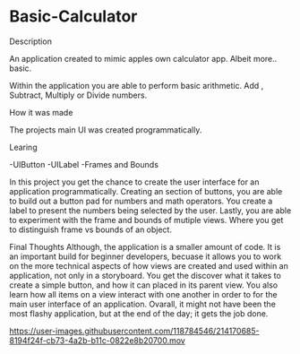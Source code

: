 # Basic-Calculator

Description 

An application created to mimic apples own calculator app. Albeit more.. basic. 

Within the application you are able to perform basic arithmetic. Add , Subtract, Multiply or Divide numbers. 

How it was made

The projects main UI was created programmatically.

Learing

-UIButton -UILabel -Frames and Bounds

In this project you get the chance to create the user interface for an application programmatically. Creating an section of buttons, you are able to build out a button pad for numbers and math operators. 
You create a label to present the numbers being selected by the user. 
Lastly, you are able to experiment with the frame and bounds of mutiple views. Where you get to distinguish frame vs bounds of an object. 

Final Thoughts
Although, the application is a smaller amount of code. It is an important build for beginner developers, becuase it allows you to work on the more technical aspects of how views are created and used within an application, not only in a storyboard. 
You get the discover what it takes to create a simple button, and how it can placed in its parent view. You also learn how all items on a view interact with one another in order to for the main user interface of an application. 
Ovarall, it might not have been the most flashy application, but at the end of the day; it gets the job done. 

https://user-images.githubusercontent.com/118784546/214170685-8194f24f-cb73-4a2b-b11c-0822e8b20700.mov
